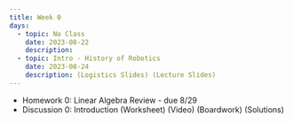 ```yaml
---
title: Week 0
days:
  - topic: No Class
    date: 2023-08-22
    description:
  - topic: Intro - History of Robotics
    date: 2023-08-24
    description: (Logistics Slides) (Lecture Slides)
---
```

- Homework 0: Linear Algebra Review - due 8/29
- Discussion 0: Introduction (Worksheet) (Video) (Boardwork) (Solutions)

<a id="Week1"></a>